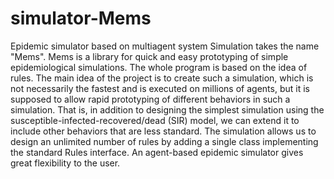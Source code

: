# simulator-Mems
Epidemic simulator based on multiagent system
Simulation takes the name "Mems". Mems is a library for quick and easy prototyping of simple epidemiological simulations. The whole program is based 
on the idea of rules. The main idea of the project is to create such a simulation, which is not necessarily the fastest and is executed on millions of agents,
but it is supposed to allow rapid prototyping of different behaviors in such a simulation. That is, in addition to designing the simplest simulation using 
the susceptible-infected-recovered/dead (SIR) model, we can extend it to include other behaviors that are less standard. The simulation allows us to design 
an unlimited number of rules by adding a single class implementing the standard Rules interface. An agent-based epidemic simulator gives great flexibility to the user. 
